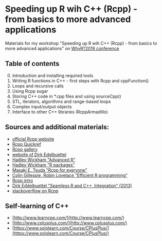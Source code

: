 # Speeding up R wih C++ (Rcpp) - from basics to more advanced applications

Materials for my workshop "Speeding up R wih C++ (Rcpp) - from basics to more advanced applications" on [WhyR?2019 conference](http://whyr.pl/2019/)

## Table of contents

0. Introduction and installing required tools
1. Writing R functions in C++ - first steps with Rcpp and cppFunction()
2. Loops and recursive calls 
3. Using Rcpp sugar
4. Storing C++ code in  *.cpp files and using sourceCpp()
5. STL, iterators, algorithms and range-based loops
6. Complex input/output objects
7. Interface to other C++ libraries (RcppArmadillo)

## Sources and additional materials:

* [official Rcpp website](http://www.rcpp.org)
* [Rcpp Quickref](http://dirk.eddelbuettel.com/code/rcpp/Rcpp-quickref.pdf)
* [Rcpp gallery](http://gallery.rcpp.org/)
* [website of Dirk Edelbuettel](http://dirk.eddelbuettel.com/)
* [Hadley Wickham "Advanced R"](https://adv-r.hadley.nz/rcpp.html)
* [Hadley Wickham "R packages"](http://r-pkgs.had.co.nz)
* [Masaki E. Tsuda "Rcpp for everyone"](https://teuder.github.io/rcpp4everyone_en/)
* [Colin Gillespie, Robin Lovelace "Efficient R programming"](https://csgillespie.github.io/efficientR/rcpp.html)
* [Rcpp intro](http://www.mjdenny.com/Rcpp_Intro.html)
* [Dirk Eddelbuettel "Seamless R and C++, Integration" (2013)](https://github.com/jpneto/Markdowns/blob/master/benchmarking/Eddelbuettel%20-%20Seamless%20R%20and%20C++,%20Integration%20w.Rcpp%20(2013).pdf)
* [stackoverflow on Rcpp](https://stackoverflow.com/questions/tagged/rcpp)

## Self-learning of C++

* [http://www.learncpp.com/](http://www.learncpp.com/)
* [http://www.cplusplus.com/](http://www.cplusplus.com/)
* [https://www.sololearn.com/Course/CPlusPlus/](https://www.sololearn.com/Course/CPlusPlus/)

